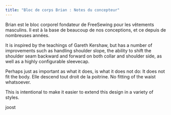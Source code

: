 ```yaml
---
title: "Bloc de corps Brian : Notes du concepteur"
---
```


Brian est le bloc corporel fondateur de FreeSewing pour les vêtements masculins. Il est à la base de beaucoup de nos conceptions, et ce depuis de nombreuses années.

It is inspired by the teachings of Gareth Kershaw, but has a number of improvements such as handling shoulder slope, the ability to shift the shoulder seam backward and forward on both collar and shoulder side, as well as a highly configurable sleevecap.

Perhaps just as important as what it does, is what it does not do: It does not fit the body. Elle descend tout droit de la poitrine. No fitting of the waist whatsoever.

This is intentional to make it easier to extend this design in a variety of styles.

joost
